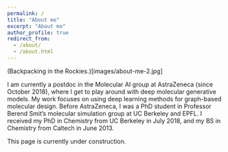 ```yaml
---
permalink: /
title: "About me"
excerpt: "About me"
author_profile: true
redirect_from: 
  - /about/
  - /about.html
---
```


(Backpacking in the Rockies.)[images/about-me-2.jpg]

I am currently a postdoc in the Molecular AI group at AstraZeneca (since October 2018), where I get to play around with deep molecular generative models. My work focuses on using deep learning methods for graph-based molecular design. Before AstraZeneca, I was a PhD student in Professor Berend Smit’s molecular simulation group at UC Berkeley and EPFL. I received my PhD in Chemistry from UC Berkeley in July 2018, and my BS in Chemistry from Caltech in June 2013.

This page is currently under construction.